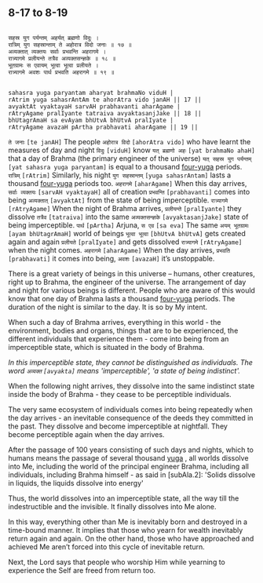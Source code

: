 ## 8-17 to 8-19


```shloka-sa

सहस्र युग पर्यन्तम् अहर्यत् ब्रह्मणो विदुः ।
रात्रिम् युग सहस्रान्ताम् ते अहोरात्र विदो जनाः ॥ १७ ॥
अव्यक्तात् व्यक्तयः सर्वाः प्रभवन्ति अहरागमे ।
रात्र्यागमे प्रलीयन्ते तत्रैव अव्यक्तसन्ज्ञके ॥ १८ ॥
भूतग्रामः स एवायम् भूत्वा भूत्वा प्रलीयते ।
रात्र्यागमे अवशः पार्थ प्रभवति अहरागमे ॥ १९ ॥

```
```shloka-sa-hk

sahasra yuga paryantam aharyat brahmaNo viduH |
rAtrim yuga sahasrAntAm te ahorAtra vido janAH || 17 ||
avyaktAt vyaktayaH sarvAH prabhavanti aharAgame |
rAtryAgame pralIyante tatraiva avyaktasanjJake || 18 ||
bhUtagrAmaH sa evAyam bhUtvA bhUtvA pralIyate |
rAtryAgame avazaH pArtha prabhavati aharAgame || 19 ||

```
`ते जनाः` `[te janAH]` The people `अहोरात्र विदो` `[ahorAtra vido]` who have learnt the measures of day and night `विदुः` `[viduH]` know `यत् ब्रह्मणो अहः` `[yat brahmaNo ahaH]` that a day of Brahma (the primary engineer of the universe) `यत् सहस्र युग पर्यन्तम्` `[yat sahasra yuga paryantam]` is equal to a thousand 
[four-yuga](yugas)
 periods. `रात्रिम्` `[rAtrim]` Similarly, his night `युग सहस्रान्तम्` `[yuga sahasrAntam]` lasts a thousand 
[four-yuga](yugas)
 periods too.
`अहरागमे` `[aharAgame]` When this day arrives, `सर्वाः व्यक्तयः` `[sarvAH vyaktayaH]` all of creation `प्रभवन्ति` `[prabhavanti]` comes into being `अव्यक्तात्` `[avyaktAt]` from the state of being imperceptible. `रात्र्यागमे` `[rAtryAgame]` When the night of Brahma arrives, `प्रलीयन्ते` `[pralIyante]` they dissolve `तत्रैव` `[tatraiva]` into the same `अव्यक्तसन्ज्ञके` `[avyaktasanjJake]` state of being imperceptible.
`पार्थ` `[pArtha]` Arjuna, `स एव` `[sa eva]` The same `अयम् भूतग्रामः` `[ayam bhUtagrAmaH]` world of beings `भूत्वा भूत्वा` `[bhUtvA bhUtvA]` gets created again and again `प्रलीयते` `[pralIyate]` and gets dissolved `रात्र्यागमे` `[rAtryAgame]` when the night comes. `अहरागमे` `[aharAgame]` When the day arrives, `प्रभवति` `[prabhavati]` it comes into being, `अवशः` `[avazaH]` it’s unstoppable.

There is a great variety of beings in this universe – humans, other creatures, right up to Brahma, the engineer of the universe. The arrangement of day and night for various beings is different. People who are aware of this would know that one day of Brahma lasts a thousand 
[four-yuga](yugas)
 periods. The duration of the night is similar to the day. It is so by My intent. 

When such a day of Brahma arrives, everything in this world - the environment, bodies and organs, things that are to be experienced, the different individuals that experience them - come into being from an imperceptible state, which is situated in the body of Brahma.

_In this imperceptible state, they cannot be distinguished as individuals. The word 
`अव्यक्त` `[avyakta]`
 means 'imperceptible', 'a state of being indistinct'._

When the following night arrives, they dissolve into the same indistinct state inside the body of Brahma - they cease to be perceptible individuals. 

The very same ecosystem of individuals comes into being repeatedly when the day arrives - an inevitable consequence of the deeds they committed in the past. They dissolve and become imperceptible at nightfall. They become perceptible again when the day arrives. 

After the passage of 100 years consisting of such days and nights, which to humans means the passage of several thousand 
[yuga](yugas)
, all worlds dissolve into Me, including the world of the principal engineer Brahma, including all individuals, including Brahma himself - as said in [subAla.2]: 'Solids dissolve in liquids, the liquids dissolve into energy'

Thus, the world dissolves into an imperceptible state, all the way till the indestructible and the invisible. It finally dissolves into Me alone.

In this way, everything other than Me is inevitably born and destroyed in a time-bound manner. It implies that those who yearn for wealth inevitably return again and again. On the other hand, those who have approached and achieved Me aren’t forced into this cycle of inevitable return.

Next, the Lord says that people who worship Him while yearning to experience the Self are freed from return too.


